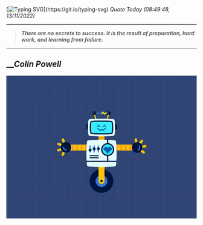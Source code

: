 [![Typing SVG](https://readme-typing-svg.herokuapp.com?font=Press+Start+2P&color=C2F784&size=35&width=900&height=100&lines=Hello+World%2C+I'm+Hung+!)](https://git.io/typing-svg) 
 _Quote Today (08:49:48, 13/11/2022)_
___
>**_There are no secrets to success. It is the result of preparation, hard work, and learning from failure._**
___

## __**_Colin Powell_**

![RobotDance](src/assets/images/robot-dancing-dribble.gif?style=center)

